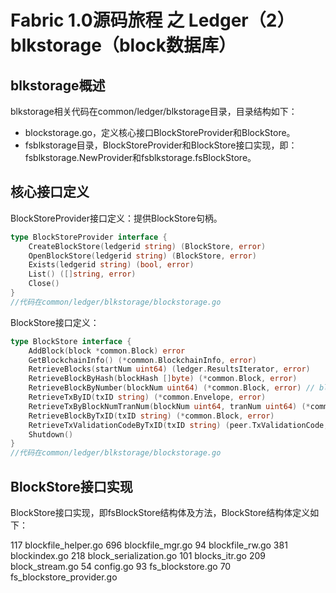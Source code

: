 # Fabric 1.0源码旅程 之 Ledger（2）blkstorage（block数据库）

## blkstorage概述

blkstorage相关代码在common/ledger/blkstorage目录，目录结构如下：

* blockstorage.go，定义核心接口BlockStoreProvider和BlockStore。
* fsblkstorage目录，BlockStoreProvider和BlockStore接口实现，即：fsblkstorage.NewProvider和fsblkstorage.fsBlockStore。

## 核心接口定义

BlockStoreProvider接口定义：提供BlockStore句柄。

```go
type BlockStoreProvider interface {
	CreateBlockStore(ledgerid string) (BlockStore, error)
	OpenBlockStore(ledgerid string) (BlockStore, error)
	Exists(ledgerid string) (bool, error)
	List() ([]string, error)
	Close() 
}
//代码在common/ledger/blkstorage/blockstorage.go
```

BlockStore接口定义：

```go
type BlockStore interface {
	AddBlock(block *common.Block) error
	GetBlockchainInfo() (*common.BlockchainInfo, error)
	RetrieveBlocks(startNum uint64) (ledger.ResultsIterator, error)
	RetrieveBlockByHash(blockHash []byte) (*common.Block, error)
	RetrieveBlockByNumber(blockNum uint64) (*common.Block, error) // blockNum of  math.MaxUint64 will return last block
	RetrieveTxByID(txID string) (*common.Envelope, error)
	RetrieveTxByBlockNumTranNum(blockNum uint64, tranNum uint64) (*common.Envelope, error)
	RetrieveBlockByTxID(txID string) (*common.Block, error)
	RetrieveTxValidationCodeByTxID(txID string) (peer.TxValidationCode, error)
	Shutdown()
}
//代码在common/ledger/blkstorage/blockstorage.go
```

## BlockStore接口实现

BlockStore接口实现，即fsBlockStore结构体及方法，BlockStore结构体定义如下：




   117 blockfile_helper.go
   696 blockfile_mgr.go
    94 blockfile_rw.go
   381 blockindex.go
   218 block_serialization.go
   101 blocks_itr.go
   209 block_stream.go
    54 config.go
    93 fs_blockstore.go
    70 fs_blockstore_provider.go

